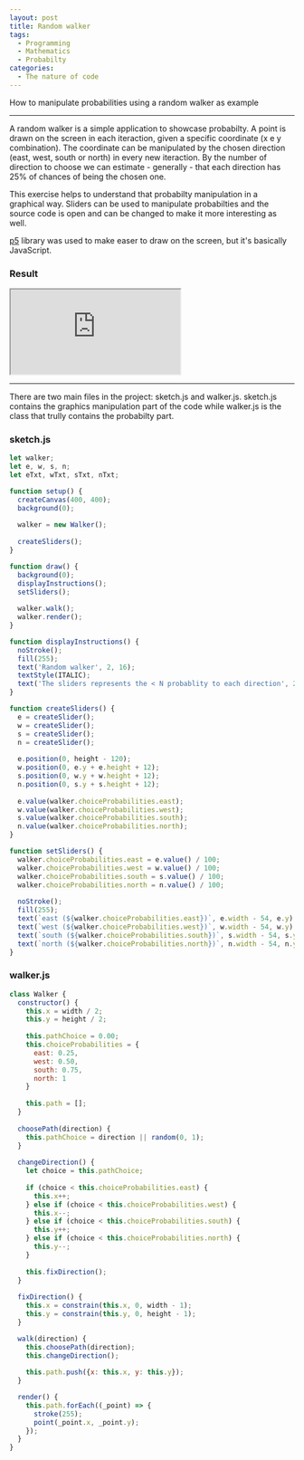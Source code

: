 ```yaml
---
layout: post
title: Random walker
tags:
  - Programming
  - Mathematics
  - Probabilty
categories:
  - The nature of code
---
```


How to manipulate probabilities using a random walker as example

---

A random walker is a simple application to showcase probabilty.
A point is drawn on the screen in each iteraction, given a specific coordinate (x e y combination).
The coordinate can be manipulated by the chosen direction (east, west, south or north) in every new iteraction.
By the number of direction to choose we can estimate - generally - that each direction has 25% of chances of being the chosen one.

This exercise helps to understand that probabilty manipulation in a graphical way.
Sliders can be used to manipulate probabilties and the source code is open and can be changed to make it more interesting as well.

[p5](https://p5js.org) library was used to make easer to draw on the screen, but it's basically JavaScript.

### Result

<iframe src="https://editor.p5js.org/eduardo.messias/embed/LW49RNzF3"></iframe>

---

There are two main files in the project: sketch.js and walker.js.
sketch.js contains the graphics manipulation part of the code while walker.js is the class that trully contains the probabilty part.

### sketch.js

``` js
let walker;
let e, w, s, n;
let eTxt, wTxt, sTxt, nTxt;

function setup() {
  createCanvas(400, 400);
  background(0);
  
  walker = new Walker();
  
  createSliders();
}

function draw() {
  background(0);
  displayInstructions();
  setSliders();
  
  walker.walk();
  walker.render();
}

function displayInstructions() {
  noStroke();
  fill(255);
  text('Random walker', 2, 16);
  textStyle(ITALIC);
  text('The sliders represents the < N probablity to each direction', 2, 32);
}

function createSliders() {
  e = createSlider();
  w = createSlider();
  s = createSlider();
  n = createSlider();
  
  e.position(0, height - 120);
  w.position(0, e.y + e.height + 12);
  s.position(0, w.y + w.height + 12);
  n.position(0, s.y + s.height + 12);
  
  e.value(walker.choiceProbabilities.east);
  w.value(walker.choiceProbabilities.west);
  s.value(walker.choiceProbabilities.south);
  n.value(walker.choiceProbabilities.north);
}

function setSliders() {
  walker.choiceProbabilities.east = e.value() / 100;
  walker.choiceProbabilities.west = w.value() / 100;
  walker.choiceProbabilities.south = s.value() / 100;
  walker.choiceProbabilities.north = n.value() / 100;
  
  noStroke();
  fill(255);
  text(`east (${walker.choiceProbabilities.east})`, e.width - 54, e.y);
  text(`west (${walker.choiceProbabilities.west})`, w.width - 54, w.y);
  text(`south (${walker.choiceProbabilities.south})`, s.width - 54, s.y);
  text(`north (${walker.choiceProbabilities.north})`, n.width - 54, n.y);
}
```

### walker.js

``` js
class Walker {
  constructor() {
    this.x = width / 2;
    this.y = height / 2;
    
    this.pathChoice = 0.00;
    this.choiceProbabilities = {
      east: 0.25,
      west: 0.50,
      south: 0.75,
      north: 1
    }
    
    this.path = [];
  }
  
  choosePath(direction) {
    this.pathChoice = direction || random(0, 1);
  }
  
  changeDirection() {
    let choice = this.pathChoice;
    
    if (choice < this.choiceProbabilities.east) {
      this.x++;
    } else if (choice < this.choiceProbabilities.west) {
      this.x--;
    } else if (choice < this.choiceProbabilities.south) {
      this.y++;
    } else if (choice < this.choiceProbabilities.north) {
      this.y--;
    }
    
    this.fixDirection();
  }
  
  fixDirection() {
    this.x = constrain(this.x, 0, width - 1);
    this.y = constrain(this.y, 0, height - 1);
  }

  walk(direction) {
    this.choosePath(direction);
    this.changeDirection();
    
    this.path.push({x: this.x, y: this.y});
  }

  render() {
    this.path.forEach((_point) => {
      stroke(255);
      point(_point.x, _point.y);
    });
  }
}
```
